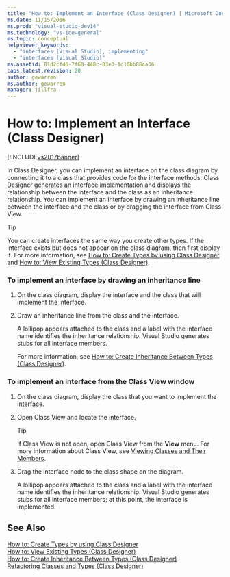 ```yaml
---
title: "How to: Implement an Interface (Class Designer) | Microsoft Docs"
ms.date: 11/15/2016
ms.prod: "visual-studio-dev14"
ms.technology: "vs-ide-general"
ms.topic: conceptual
helpviewer_keywords: 
  - "interfaces [Visual Studio], implementing"
  - "interfaces [Visual Studio]"
ms.assetid: 81d2cf46-7f60-448c-83e3-1d16bb88ca36
caps.latest.revision: 20
author: gewarren
ms.author: gewarren
manager: jillfra
---
```

# How to: Implement an Interface (Class Designer)
[!INCLUDE[vs2017banner](../includes/vs2017banner.md)]

In Class Designer, you can implement an interface on the class diagram by connecting it to a class that provides code for the interface methods. Class Designer generates an interface implementation and displays the relationship between the interface and the class as an inheritance relationship. You can implement an interface by drawing an inheritance line between the interface and the class or by dragging the interface from Class View.  
  
> [!TIP]
>  You can create interfaces the same way you create other types. If the interface exists but does not appear on the class diagram, then first display it. For more information, see [How to: Create Types by using Class Designer](../ide/how-to-create-types-by-using-class-designer.md) and [How to: View Existing Types (Class Designer)](../ide/how-to-view-existing-types-class-designer.md).  
  
### To implement an interface by drawing an inheritance line  
  
1. On the class diagram, display the interface and the class that will implement the interface.  
  
2. Draw an inheritance line from the class and the interface.  
  
    A lollipop appears attached to the class and a label with the interface name identifies the inheritance relationship. Visual Studio generates stubs for all interface members.  
  
   For more information, see [How to: Create Inheritance Between Types (Class Designer)](../ide/how-to-create-inheritance-between-types-class-designer.md).  
  
### To implement an interface from the Class View window  
  
1. On the class diagram, display the class that you want to implement the interface.  
  
2. Open Class View and locate the interface.  
  
    > [!TIP]
    >  If Class View is not open, open Class View from the **View** menu. For more information about Class View, see [Viewing Classes and Their Members](http://msdn.microsoft.com/71e9e8f3-261a-4e0c-87bf-5ec48b8bf333).  
  
3. Drag the interface node to the class shape on the diagram.  
  
     A lollipop appears attached to the class and a label with the interface name identifies the inheritance relationship. Visual Studio generates stubs for all interface members; at this point, the interface is implemented.  
  
## See Also  
 [How to: Create Types by using Class Designer](../ide/how-to-create-types-by-using-class-designer.md)   
 [How to: View Existing Types (Class Designer)](../ide/how-to-view-existing-types-class-designer.md)   
 [How to: Create Inheritance Between Types (Class Designer)](../ide/how-to-create-inheritance-between-types-class-designer.md)   
 [Refactoring Classes and Types (Class Designer)](../ide/refactoring-classes-and-types-class-designer.md)
